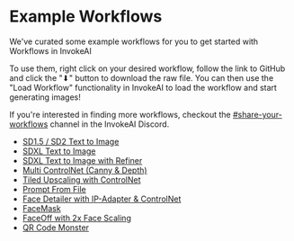 # Example Workflows

We've curated some example workflows for you to get started with Workflows in InvokeAI

To use them, right click on your desired workflow, follow the link to GitHub and click the "⬇" button to download the raw file. You can then use the "Load Workflow" functionality in InvokeAI to load the workflow and start generating images!

If you're interested in finding more workflows, checkout the [#share-your-workflows](https://discord.com/channels/1020123559063990373/1130291608097661000) channel in the InvokeAI Discord.

* [SD1.5 / SD2 Text to Image](https://github.com/invoke-ai/InvokeAI/blob/main/docs/workflows/Text_to_Image.json)
* [SDXL Text to Image](https://github.com/invoke-ai/InvokeAI/blob/docs/main/docs/workflows/SDXL_Text_to_Image.json)
* [SDXL Text to Image with Refiner](https://github.com/invoke-ai/InvokeAI/blob/docs/main/docs/workflows/SDXL_w_Refiner_Text_to_Image.json)
* [Multi ControlNet (Canny & Depth)](https://github.com/invoke-ai/InvokeAI/blob/docs/main/docs/workflows/Multi_ControlNet_Canny_and_Depth.json)
* [Tiled Upscaling with ControlNet](https://github.com/invoke-ai/InvokeAI/blob/main/docs/workflows/ESRGAN_img2img_upscale_w_Canny_ControlNet.json)
* [Prompt From File](https://github.com/invoke-ai/InvokeAI/blob/docs/main/docs/workflows/Prompt_from_File.json)
* [Face Detailer with IP-Adapter & ControlNet](https://github.com/invoke-ai/InvokeAI/blob/docs/main/docs/workflows/Face_Detailer_with_IP-Adapter_and_Canny.json.json)
* [FaceMask](https://github.com/invoke-ai/InvokeAI/blob/main/docs/workflows/FaceMask.json)
* [FaceOff with 2x Face Scaling](https://github.com/invoke-ai/InvokeAI/blob/main/docs/workflows/FaceOff_FaceScale2x.json)
* [QR Code Monster](https://github.com/invoke-ai/InvokeAI/blob/docs/main/docs/workflows/QR_Code_Monster.json)
